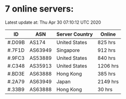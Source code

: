 # 7 online servers:

Latest update at: Thu Apr 30 07:10:12 UTC 2020

| ID | ASN | Server Country | Online |
| -- | --- | -------------- | ------ |
| #.D09B | AS174 | United States | 825 hrs |
| #.7F1D | AS63949 | Singapore | 912 hrs |
| #.9FC3 | AS53889 | United States | 840 hrs |
| #.C348 | AS35913 | United States | 1206 hrs |
| #.BD3E | AS63888 | Hong Kong | 385 hrs |
| #.2A79 | AS63949 | Japan | 2149 hrs |
| #.33B9 | AS63888 | Hong Kong | 30 hrs |

